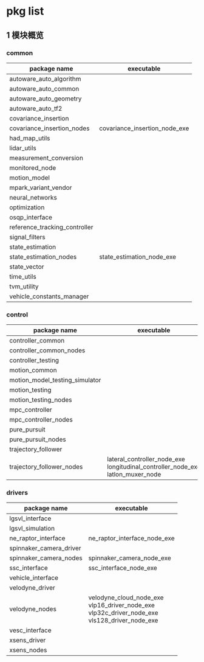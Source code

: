 # pkg list

## 1 模块概览

### common

| package name                  | executable                    |
| ----------------------------- | ----------------------------- |
| autoware_auto_algorithm       |                               |
| autoware_auto_common          |                               |
| autoware_auto_geometry        |                               |
| autoware_auto_tf2             |                               |
| covariance_insertion          |                               |
| covariance_insertion_nodes    | covariance_insertion_node_exe |
| had_map_utils                 |                               |
| lidar_utils                   |                               |
| measurement_conversion        |                               |
| monitored_node                |                               |
| motion_model                  |                               |
| mpark_variant_vendor          |                               |
| neural_networks               |                               |
| optimization                  |                               |
| osqp_interface                |                               |
| reference_tracking_controller |                               |
| signal_filters                |                               |
| state_estimation              |                               |
| state_estimation_nodes        | state_estimation_node_exe     |
| state_vector                  |                               |
| time_utils                    |                               |
| tvm_utility                   |                               |
| vehicle_constants_manager     |                               |

### control

| package name                   | executable                                                   |
| ------------------------------ | ------------------------------------------------------------ |
| controller_common              |                                                              |
| controller_common_nodes        |                                                              |
| controller_testing             |                                                              |
| motion_common                  |                                                              |
| motion_model_testing_simulator |                                                              |
| motion_testing                 |                                                              |
| motion_testing_nodes           |                                                              |
| mpc_controller                 |                                                              |
| mpc_controller_nodes           |                                                              |
| pure_pursuit                   |                                                              |
| pure_pursuit_nodes             |                                                              |
| trajectory_follower            |                                                              |
| trajectory_follower_nodes      | lateral_controller_node_exe<br />longitudinal_controller_node_exe<br />latlon_muxer_node |

### drivers

| package name            | executable                                                   |
| ----------------------- | ------------------------------------------------------------ |
| lgsvl_interface         |                                                              |
| lgsvl_simulation        |                                                              |
| ne_raptor_interface     | ne_raptor_interface_node_exe                                 |
| spinnaker_camera_driver |                                                              |
| spinnaker_camera_nodes  | spinnaker_camera_node_exe                                    |
| ssc_interface           | ssc_interface_node_exe                                       |
| vehicle_interface       |                                                              |
| velodyne_driver         |                                                              |
| velodyne_nodes          | velodyne_cloud_node_exe<br />vlp16_driver_node_exe<br />vlp32c_driver_node_exe<br />vls128_driver_node_exe |
| vesc_interface          |                                                              |
| xsens_driver            |                                                              |
| xsens_nodes             |                                                              |

